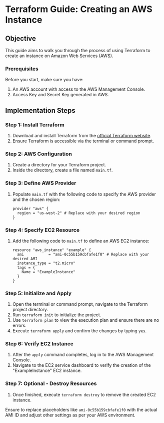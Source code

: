 # Terraform Guide: Creating an AWS Instance

## Objective
This guide aims to walk you through the process of using Terraform to create an instance on Amazon Web Services (AWS).

### Prerequisites
Before you start, make sure you have:
1. An AWS account with access to the AWS Management Console.
2. Access Key and Secret Key generated in AWS.

## Implementation Steps

### Step 1: Install Terraform
1. Download and install Terraform from the [official Terraform website](https://www.terraform.io/downloads.html).
2. Ensure Terraform is accessible via the terminal or command prompt.

### Step 2: AWS Configuration
1. Create a directory for your Terraform project.
2. Inside the directory, create a file named `main.tf`.

### Step 3: Define AWS Provider
1. Populate `main.tf` with the following code to specify the AWS provider and the chosen region:
    ```hcl
    provider "aws" {
      region = "us-west-2" # Replace with your desired region
    }
    ```

### Step 4: Specify EC2 Resource
1. Add the following code to `main.tf` to define an AWS EC2 instance:
    ```hcl
    resource "aws_instance" "example" {
      ami           = "ami-0c55b159cbfafe1f0" # Replace with your desired AMI
      instance_type = "t2.micro"
      tags = {
        Name = "ExampleInstance"
      }
    }
    ```

### Step 5: Initialize and Apply
1. Open the terminal or command prompt, navigate to the Terraform project directory.
2. Run `terraform init` to initialize the project.
3. Use `terraform plan` to view the execution plan and ensure there are no errors.
4. Execute `terraform apply` and confirm the changes by typing `yes`.

### Step 6: Verify EC2 Instance
1. After the `apply` command completes, log in to the AWS Management Console.
2. Navigate to the EC2 service dashboard to verify the creation of the "ExampleInstance" EC2 instance.

### Step 7: Optional - Destroy Resources
1. Once finished, execute `terraform destroy` to remove the created EC2 instance.

Ensure to replace placeholders like `ami-0c55b159cbfafe1f0` with the actual AMI ID and adjust other settings as per your AWS environment.
